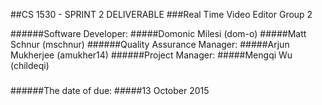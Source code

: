 ##CS 1530 - SPRINT 2 DELIVERABLE
###Real Time Video Editor Group 2

######Software Developer:
#####Domonic Milesi (dom-o)
#####Matt Schnur (mschnur)
######Quality Assurance Manager:
#####Arjun Mukherjee (amukher14)
######Project Manager:
#####Mengqi Wu (childeqi)

###
######The date of due:
#####13 October 2015



